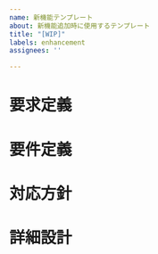 ```yaml
---
name: 新機能テンプレート
about: 新機能追加時に使用するテンプレート
title: "[WIP]"
labels: enhancement
assignees: ''

---
```


# 要求定義

# 要件定義

# 対応方針

# 詳細設計
